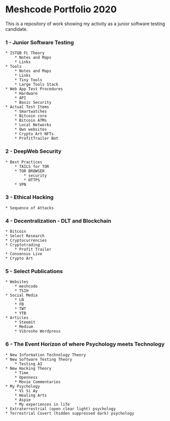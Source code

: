 # Meshcode Portfolio 2020
This is a repository of work showing my activity as a junior software testing candidate.

### 1 - Junior Software Testing
	* ISTQB FL Theory
		* Notes and Maps
		* Links
	* Tools
		* Notes and Maps
		* Links
		* Tiny Tools
		* Large Tools Stack
	* Web App Test Procedures
		* Hardware
		* API
		* Basic Security
	* Actual Test Items
		* Smartwatches
		* Bitcoin core
		* Bitcoin ATMs
		* Local Networks
		* Own websites
		* Crypto Art NFTs
		* ProfitTrailer Bot

### 2 - DeepWeb Security
	* Best Practices
		* TAILS for TOR
		* TOR BROWSER
			* security
			* HTTPS
		* VPN
		
### 3 - Ethical Hacking
	* Sequence of Attacks

### 4 - Decentralization - DLT and Blockchain
	* Bitcoin
	* Select Research
	* Cryptocurrencies
	* Cryptotrading
		* Profit Trailer
	* Consensus Live
	* Crypto Art

### 5 - Select Publications
	* Websites
		* meshcode
		* TSIH
	* Social Media
		* LN
		* FB
		* TWT
		* YTB
	* Articles
		* Steemit
		* Medium
		* Vibrosho Wordpress

### 6 - The Event Horizon of where Psychology meets Technology
	* New Information Technology Theory
	* New Software Testing Theory
		* Testing AI
	* New Hacking Theory
		* Time
		* Openness
		* Movie Commentaries
	* My Psychology
		* Vi Si Ay
		* Healing Arts
		* Aspie
		* My experiences in life
	* Extraterrestrial (open clear light) psychology
	* Terrestrial Covert (hidden suppressed dark) psychology


